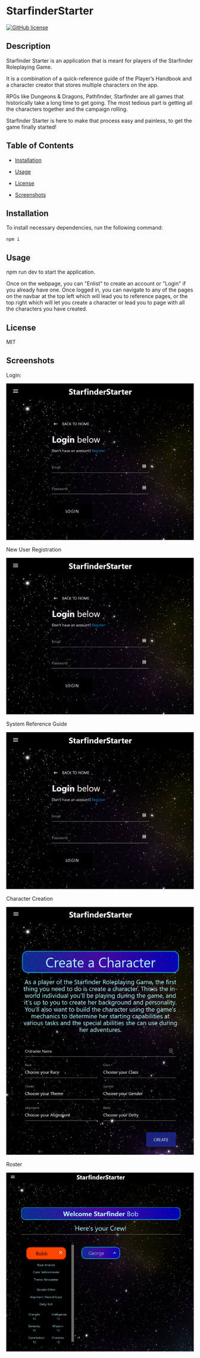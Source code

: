 
# StarfinderStarter
[![GitHub license](https://img.shields.io/badge/license-MIT-green.svg)](https://github.com/Auretus/DandD-Character-Generator/)

## Description

Starfinder Starter is an application that is meant for players of the Starfinder Roleplaying Game.

It is a combination of a quick-reference guide of the Player’s Handbook and a character creator that stores multiple characters on the app.

RPGs like Dungeons & Dragons, Pathfinder, Starfinder are all games that historically take a long time to get going. The most tedious part is getting all the characters together and the campaign rolling.

Starfinder Starter is here to make that process easy and painless, to get the game finally started!


## Table of Contents 

* [Installation](#installation)

* [Usage](#usage)

* [License](#license)

* [Screenshots](#screenshots)


## Installation

To install necessary dependencies, run the following command:

```
npm i
```

## Usage

npm run dev to start the application.

Once on the webpage, you can "Enlist" to create an account or "Login" if you already have one.
Once logged in, you can navigate to any of the pages on the navbar at the top left which will lead you to reference pages, or the top right which will let you create a character or lead you to page with all the characters you have created.


## License

MIT
  

## Screenshots
Login:

![login screen](./assets/login-screen.png)

New User Registration

![new user registration](./assets/login-screen.png)

System Reference Guide

![reference guide](./assets/login-screen.png)

Character Creation

![character creation](./assets/character-creation.png)

Roster

![character roster](./assets/roster-screen.png)